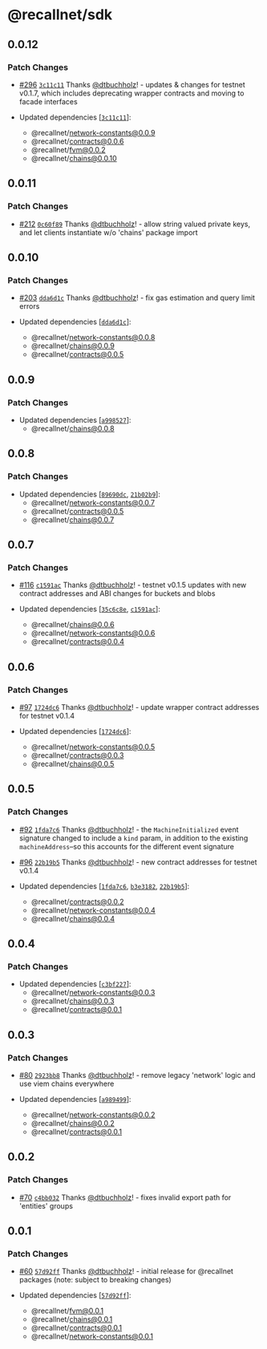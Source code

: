 # @recallnet/sdk

## 0.0.12

### Patch Changes

- [#296](https://github.com/recallnet/js-recall/pull/296) [`3c11c11`](https://github.com/recallnet/js-recall/commit/3c11c1177a6ff725a85f58cde2e6d0365ca125d2) Thanks [@dtbuchholz](https://github.com/dtbuchholz)! - updates & changes for testnet v0.1.7, which includes deprecating wrapper contracts and moving to facade interfaces

- Updated dependencies [[`3c11c11`](https://github.com/recallnet/js-recall/commit/3c11c1177a6ff725a85f58cde2e6d0365ca125d2)]:
  - @recallnet/network-constants@0.0.9
  - @recallnet/contracts@0.0.6
  - @recallnet/fvm@0.0.2
  - @recallnet/chains@0.0.10

## 0.0.11

### Patch Changes

- [#212](https://github.com/recallnet/js-recall/pull/212) [`0c60f89`](https://github.com/recallnet/js-recall/commit/0c60f89819d46ac1189f945ba6d39595f4bd60ce) Thanks [@dtbuchholz](https://github.com/dtbuchholz)! - allow string valued private keys, and let clients instantiate w/o 'chains' package import

## 0.0.10

### Patch Changes

- [#203](https://github.com/recallnet/js-recall/pull/203) [`dda6d1c`](https://github.com/recallnet/js-recall/commit/dda6d1c3a27199bf177ade7e480d63a4af61176e) Thanks [@dtbuchholz](https://github.com/dtbuchholz)! - fix gas estimation and query limit errors

- Updated dependencies [[`dda6d1c`](https://github.com/recallnet/js-recall/commit/dda6d1c3a27199bf177ade7e480d63a4af61176e)]:
  - @recallnet/network-constants@0.0.8
  - @recallnet/chains@0.0.9
  - @recallnet/contracts@0.0.5

## 0.0.9

### Patch Changes

- Updated dependencies [[`a998527`](https://github.com/recallnet/js-recall/commit/a9985273604b29a7644cafd1425fe78624ff30a6)]:
  - @recallnet/chains@0.0.8

## 0.0.8

### Patch Changes

- Updated dependencies [[`89690dc`](https://github.com/recallnet/js-recall/commit/89690dc6a9430f4b22e6dec42e372f93ca10c592), [`21b02b9`](https://github.com/recallnet/js-recall/commit/21b02b9d1d9a16e451431154932c8f5cdc33cb79)]:
  - @recallnet/network-constants@0.0.7
  - @recallnet/contracts@0.0.5
  - @recallnet/chains@0.0.7

## 0.0.7

### Patch Changes

- [#116](https://github.com/recallnet/js-recall/pull/116) [`c1591ac`](https://github.com/recallnet/js-recall/commit/c1591acd7b4488b9010af0e7aa5c734682738607) Thanks [@dtbuchholz](https://github.com/dtbuchholz)! - testnet v0.1.5 updates with new contract addresses and ABI changes for buckets and blobs

- Updated dependencies [[`35c6c8e`](https://github.com/recallnet/js-recall/commit/35c6c8ebdb7447e17225014770bc2e968916bf67), [`c1591ac`](https://github.com/recallnet/js-recall/commit/c1591acd7b4488b9010af0e7aa5c734682738607)]:
  - @recallnet/chains@0.0.6
  - @recallnet/network-constants@0.0.6
  - @recallnet/contracts@0.0.4

## 0.0.6

### Patch Changes

- [#97](https://github.com/recallnet/js-recall/pull/97) [`1724dc6`](https://github.com/recallnet/js-recall/commit/1724dc65fcfbed29932cded1624a2025130c61ff) Thanks [@dtbuchholz](https://github.com/dtbuchholz)! - update wrapper contract addresses for testnet v0.1.4

- Updated dependencies [[`1724dc6`](https://github.com/recallnet/js-recall/commit/1724dc65fcfbed29932cded1624a2025130c61ff)]:
  - @recallnet/network-constants@0.0.5
  - @recallnet/contracts@0.0.3
  - @recallnet/chains@0.0.5

## 0.0.5

### Patch Changes

- [#92](https://github.com/recallnet/js-recall/pull/92) [`1fda7c6`](https://github.com/recallnet/js-recall/commit/1fda7c66c0ee28cdb4bd25f4075e00b827362efc) Thanks [@dtbuchholz](https://github.com/dtbuchholz)! - the `MachineInitialized` event signature changed to include a `kind` param, in addition to the existing `machineAddress`–so this accounts for the different event signature

- [#96](https://github.com/recallnet/js-recall/pull/96) [`22b19b5`](https://github.com/recallnet/js-recall/commit/22b19b58d27aea5b33c13bcefdf2cfcbd7efaafd) Thanks [@dtbuchholz](https://github.com/dtbuchholz)! - new contract addresses for testnet v0.1.4

- Updated dependencies [[`1fda7c6`](https://github.com/recallnet/js-recall/commit/1fda7c66c0ee28cdb4bd25f4075e00b827362efc), [`b3e3182`](https://github.com/recallnet/js-recall/commit/b3e3182b3c78c759f71117b379c2768c19863871), [`22b19b5`](https://github.com/recallnet/js-recall/commit/22b19b58d27aea5b33c13bcefdf2cfcbd7efaafd)]:
  - @recallnet/contracts@0.0.2
  - @recallnet/network-constants@0.0.4
  - @recallnet/chains@0.0.4

## 0.0.4

### Patch Changes

- Updated dependencies [[`c3bf227`](https://github.com/recallnet/js-recall/commit/c3bf2277010ff4f77d804f01cd94d8e29896e6e3)]:
  - @recallnet/network-constants@0.0.3
  - @recallnet/chains@0.0.3
  - @recallnet/contracts@0.0.1

## 0.0.3

### Patch Changes

- [#80](https://github.com/recallnet/js-recall/pull/80) [`2923bb8`](https://github.com/recallnet/js-recall/commit/2923bb8a67d0e47bf2abadabd0309fdc74547403) Thanks [@dtbuchholz](https://github.com/dtbuchholz)! - remove legacy 'network' logic and use viem chains everywhere

- Updated dependencies [[`a989499`](https://github.com/recallnet/js-recall/commit/a989499b498f059598f65f38c6c3a09a3769e004)]:
  - @recallnet/network-constants@0.0.2
  - @recallnet/chains@0.0.2
  - @recallnet/contracts@0.0.1

## 0.0.2

### Patch Changes

- [#70](https://github.com/recallnet/js-recall/pull/70) [`c4bb032`](https://github.com/recallnet/js-recall/commit/c4bb032946ac20064150a3d8ccff645a9d153c05) Thanks [@dtbuchholz](https://github.com/dtbuchholz)! - fixes invalid export path for 'entities' groups

## 0.0.1

### Patch Changes

- [#60](https://github.com/recallnet/js-recall/pull/60) [`57d92ff`](https://github.com/recallnet/js-recall/commit/57d92ffaec7828da1f48a47bf25e067458abc769) Thanks [@dtbuchholz](https://github.com/dtbuchholz)! - initial release for @recallnet packages (note: subject to breaking changes)

- Updated dependencies [[`57d92ff`](https://github.com/recallnet/js-recall/commit/57d92ffaec7828da1f48a47bf25e067458abc769)]:
  - @recallnet/fvm@0.0.1
  - @recallnet/chains@0.0.1
  - @recallnet/contracts@0.0.1
  - @recallnet/network-constants@0.0.1

